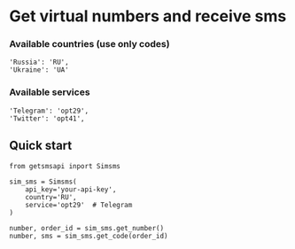 # Get virtual numbers and receive sms

### Available countries (use only codes)
```
'Russia': 'RU',
'Ukraine': 'UA'
```

### Available services
```
'Telegram': 'opt29',
'Twitter': 'opt41',
```

## Quick start
```
from getsmsapi inport Simsms

sim_sms = Simsms(
    api_key='your-api-key',
    country='RU',
    service='opt29'  # Telegram
)

number, order_id = sim_sms.get_number()
number, sms = sim_sms.get_code(order_id)
```
